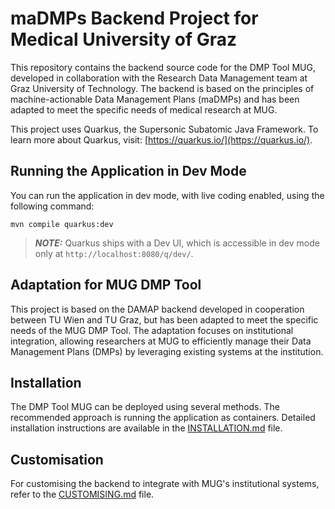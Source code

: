 
# maDMPs Backend Project for Medical University of Graz

This repository contains the backend source code for the DMP Tool MUG, developed in collaboration with the Research Data Management team at Graz University of Technology. The backend is based on the principles of machine-actionable Data Management Plans (maDMPs) and has been adapted to meet the specific needs of medical research at MUG.

This project uses Quarkus, the Supersonic Subatomic Java Framework. To learn more about Quarkus, visit: [https://quarkus.io/](https://quarkus.io/).

## Running the Application in Dev Mode

You can run the application in dev mode, with live coding enabled, using the following command:

```shell
mvn compile quarkus:dev
```

> **_NOTE:_** Quarkus ships with a Dev UI, which is accessible in dev mode only at `http://localhost:8080/q/dev/`.

## Adaptation for MUG DMP Tool

This project is based on the DAMAP backend developed in cooperation between TU Wien and TU Graz, but has been adapted to meet the specific needs of the MUG DMP Tool. The adaptation focuses on institutional integration, allowing researchers at MUG to efficiently manage their Data Management Plans (DMPs) by leveraging existing systems at the institution.

## Installation

The DMP Tool MUG can be deployed using several methods. The recommended approach is running the application as containers. Detailed installation instructions are available in the [INSTALLATION.md](INSTALLATION.md) file.

## Customisation

For customising the backend to integrate with MUG's institutional systems, refer to the [CUSTOMISING.md](CUSTOMISING.md) file.


